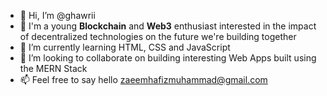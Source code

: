 - 👋 Hi, I’m @ghawrii
- 👀 I'm a young **Blockchain** and **Web3** enthusiast interested in the impact of decentralized technologies on the future we're building together
- 🌱 I’m currently learning HTML, CSS and JavaScript
- 💞️ I’m looking to collaborate on building interesting Web Apps built using the MERN Stack
- 📫 Feel free to say hello zaeemhafizmuhammad@gmail.com 

<!---
ghawrii/ghawrii is a ✨ special ✨ repository because its `README.md` (this file) appears on your GitHub profile.
You can click the Preview link to take a look at your changes.
--->
